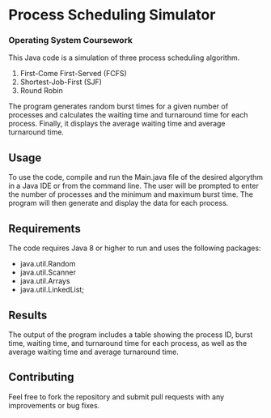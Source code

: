 # Process Scheduling Simulator
### Operating System Coursework

This Java code is a simulation of three process scheduling algorithm. 
1. First-Come First-Served (FCFS)
2. Shortest-Job-First (SJF)
3. Round Robin

The program generates random burst times for a given number of processes and calculates the waiting time and turnaround time for each process. Finally, it displays the average waiting time and average turnaround time.

## Usage
To use the code, compile and run the Main.java file of the desired algorythm in a Java IDE or from the command line. The user will be prompted to enter the number of processes and the minimum and maximum burst time. The program will then generate and display the data for each process.

## Requirements
The code requires Java 8 or higher to run and uses the following packages:
* java.util.Random
* java.util.Scanner
* java.util.Arrays
* java.util.LinkedList;

## Results
The output of the program includes a table showing the process ID, burst time, waiting time, and turnaround time for each process, as well as the average waiting time and average turnaround time.

## Contributing
Feel free to fork the repository and submit pull requests with any improvements or bug fixes.
